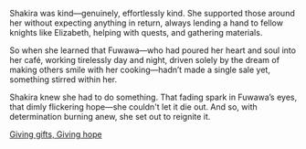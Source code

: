 <!-- title: For Those Working Hard -->

Shakira was kind—genuinely, effortlessly kind. She supported those around her without expecting anything in return, always lending a hand to fellow knights like Elizabeth, helping with quests, and gathering materials.

So when she learned that Fuwawa—who had poured her heart and soul into her café, working tirelessly day and night, driven solely by the dream of making others smile with her cooking—hadn’t made a single sale yet, something stirred within her.

Shakira knew she had to do something. That fading spark in Fuwawa’s eyes, that dimly flickering hope—she couldn't let it die out. And so, with determination burning anew, she set out to reignite it.

[Giving gifts, Giving hope](#embed:https://www.youtube.com/live/wCysZh57Hcc?si=amYBd0PYc_tTX567&t=18155)
